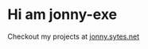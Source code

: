 # Hi am jonny-exe
Checkout my projects at [jonny.sytes.net](https://www.jonny.sytes.net)



<!---
Jonny-exe/Jonny-exe is a ✨ special ✨ repository because its `README.md` (this file) appears on your GitHub profile.
You can click the Preview link to take a look at your changes.
--->

